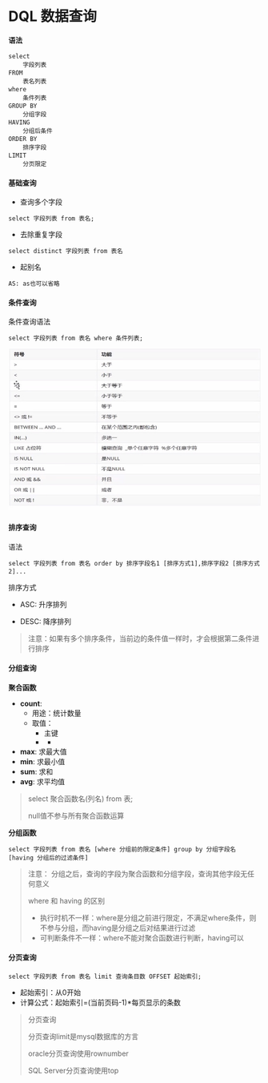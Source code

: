 # DQL 数据查询

**语法**

```mysql
select
	字段列表
FROM
	表名列表
where
	条件列表
GROUP BY
	分组字段
HAVING
	分组后条件
ORDER BY
	排序字段
LIMIT
	分页限定
```



#### 基础查询

- 查询多个字段

```mysql
select 字段列表 from 表名;
```

- 去除重复字段

```mysql
select distinct 字段列表 from 表名
```

- 起别名

```mysql
AS: as也可以省略
```

#### 条件查询

条件查询语法

```mysql
select 字段列表 from 表名 where 条件列表;
```

![条件](./images/条件.jpg)

#### 排序查询

语法

```mysql
select 字段列表 from 表名 order by 排序字段名1 [排序方式1],排序字段2 [排序方式2]...
```

排序方式

- ASC: 升序排列

- DESC: 降序排列


> 注意：如果有多个排序条件，当前边的条件值一样时，才会根据第二条件进行排序



#### 分组查询

**聚合函数**

- **count**: 
   - 用途：统计数量
   - 取值：
      - 主键
      - *
- **max**: 求最大值
- **min**: 求最小值
- **sum**: 求和
- **avg**: 求平均值

> select 聚合函数名(列名) from 表;
>
> null值不参与所有聚合函数运算

**分组函数**

```mysql
select 字段列表 from 表名 [where 分组前的限定条件] group by 分组字段名 [having 分组后的过滤条件]
```

> 注意： 分组之后，查询的字段为聚合函数和分组字段，查询其他字段无任何意义
>
> where 和 having 的区别
>
> -  执行时机不一样：where是分组之前进行限定，不满足where条件，则不参与分组，而having是分组之后对结果进行过滤
> - 可判断条件不一样：where不能对聚合函数进行判断，having可以



#### **分页查询**

```mysql
select 字段列表 from 表名 limit 查询条目数 OFFSET 起始索引;
```

- 起始索引：从0开始
- 计算公式：起始索引=(当前页码-1)*每页显示的条数

> 分页查询
>
> 分页查询limit是mysql数据库的方言
>
> oracle分页查询使用rownumber
>
> SQL Server分页查询使用top

